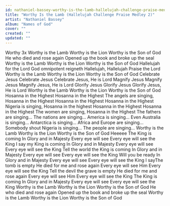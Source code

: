 ```yaml
---
id: nathaniel-bassey-worthy-is-the-lamb-hallelujah-challenge-praise-medley-2
title: "Worthy Is the Lamb (Hallelujah Challenge Praise Medley 2)"
artist: "Nathaniel Bassey"
album: "Names of God"
cover: ""
created: ""
updated: ""
---
```


Worthy 3x
Worthy is the Lamb
Worthy is the Lion
Worthy is the Son of God
He who died and rose again
Opened up the book and broke up the seal
Worthy is the Lamb
Worthy is the Lion
Worthy is the Son of God
Hallelujah for the Lord God omnipotent reigneth
Hallelujah, Hallelujah Praise the Lord
Worthy is the Lamb
Worthy is the Lion
Worthy is the Son of God
Celebrate Jesus
Celebrate Jesus
Celebrate Jesus, He is Lord
Magnify Jesus
Magnify Jesus
Magnify Jesus, He is Lord
Glorify Jesus
Glorify Jesus
Glorify Jesus, He is Lord
Worthy is the Lamb
Worthy is the Lion
Worthy is the Son of God
Hosanna in the Highest
Hosanna in the Highest
The angels are singing, Hosanna in the Highest
Hosanna in the Highest
Hosanna in the Highest
Nigeria is singing, Hosanna in the highest
Hosanna in the Highest
Hosanna in the Highest
The women are singing, Hosanna in the Highest
The fathers are singing...
The nations are singing...
America is singing...
Even Australia is singing...
Antarctica is singing...
Africa and Europe are singing...
Somebody shout
Nigeria is singing...
The people are singing...
Worthy is the Lamb
Worthy is the Lion
Worthy is the Son of God
Heeeee The King is coming
In Glory and in Majesty
Every eye will see
Every eye will see the King
I say my King is coming
In Glory and in Majesty
Every eye will see
Every eye will see the King
Tell the world the King is coming
In Glory and in Majesty
Every eye will see
Every eye will see the King
Will you be ready
In Glory and in Majesty
Every eye will see
Every eye will see the King
I sayThe tomb is empty
He died for me and rose again
Every eye will see Him
Every eye will see the King
Tell the devil the grave is empty
He died for me and rose again
Every eye will see Him
Every eye will see the King
The King is coming
In Glory and in Majesty
Every eye will see
Every eye will see the King
Worthy is the Lamb
Worthy is the Lion
Worthy is the Son of God
He who died and rose again
Opened up the book and broke up the seal
Worthy is the Lamb
Worthy is the Lion
Worthy is the Son of God